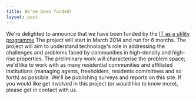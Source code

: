 ```yaml
---
title: We've been funded!
layout: post
---
```


We're delighted to announce that we have been funded by the <a href="www.itutility.ac.uk">IT as a utility programme</a>  The project will start in March 2014 and run for 6 months.  The project will aim to understand technology's role in addressing the challenges and problems faced by communities in high-density and high-rise properties.  The preliminary work will characterise the problem space; we'd like to work with as many residential communities and affiliated institutions (managing agents, freeholders, residents committees and so forth) as possible.  We'll be publishing surveys and reports on this site.  If you would like get involved in this project (or would like to know more), please get in contact with us.
